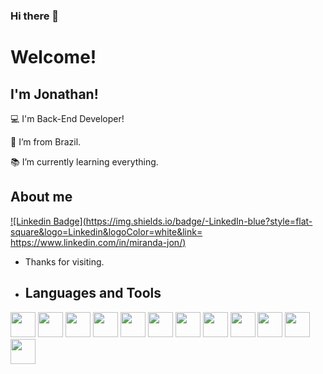 ### Hi there 👋

# Welcome!

 

## I'm Jonathan!

 

:computer: I'm Back-End Developer!

:house_with_garden: I’m from Brazil.

:books: I’m currently learning everything.


## About me

[![Linkedin Badge](https://img.shields.io/badge/-LinkedIn-blue?style=flat-square&logo=Linkedin&logoColor=white&link= https://www.linkedin.com/in/miranda-jon/)](https://www.linkedin.com/in/miranda-jon/)

- Thanks for visiting.

- ## Languages and Tools

<div style="display inline">
 <img height="40" src="https://img.shields.io/badge/C%23-239120?style=for-the-badge" />
 <img height="40" src="https://img.shields.io/badge/.NET-512BD4?style=for-the-badge" />
 <image height="40" src="https://img.shields.io/badge/Delphi-B22222?style=for-the-badge&logo=delphi&logoColor=white" />
 <image height="40" src="https://img.shields.io/badge/Selenium-43B02A?style=for-the-badge&logo=Selenium&logoColor=white"/>
 <image height="40" src="https://img.shields.io/badge/Docker-2CA5E0?style=for-the-badge&logo=docker&logoColor=white"/>
 <image height="40" src="https://img.shields.io/badge/HTML5-E34F26?style=for-the-badge&logo=html5&logoColor=white"/>
 <image height="40" src="https://img.shields.io/badge/CSS3-1572B6?style=for-the-badge&logo=css3&logoColor=white"/>
 <image height="40" src="https://img.shields.io/badge/PostgreSQL-316192?style=for-the-badge&logo=postgresql&logoColor=white"/>
 <image height="40" src="https://img.shields.io/badge/Oracle-F80000?style=for-the-badge&logo=Oracle&logoColor=white"/>
 <image height="40" src="https://img.shields.io/badge/MySQL-005C84?style=for-the-badge&logo=mysql&logoColor=white"/>
 <image height="40" src="https://img.shields.io/badge/GIT-E44C30?style=for-the-badge&logo=git&logoColor=white"/>
 <image height="40" src="https://img.shields.io/badge/Ubuntu-E95420?style=for-the-badge&logo=ubuntu&logoColor=white"/>
 </div>

